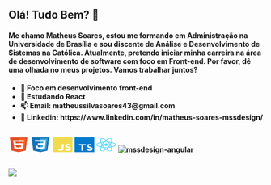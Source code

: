 <h2><strong>Olá! Tudo Bem?<strong> 👋</h2>
<h4>
    Me chamo Matheus Soares, estou me formando em Administração na Universidade de Brasília e sou discente de Análise e Desenvolvimento de Sistemas na Católica. Atualmente, pretendo iniciar minha carreira na área de desenvolvimento de software com foco em Front-end. Por favor, dê uma olhada no meus projetos. Vamos trabalhar juntos?
</h4>

<div>
  <ul>
    <li>🔭 Foco em desenvolvimento front-end</li>
    <li>🌱 Estudando React</li>
    <li>📫 Email: matheussilvasoares43@gmail.com</li>
    <li>💼 Linkedin: https://www.linkedin.com/in/matheus-soares-mssdesign/</li>
  </ul>
</div>

<div style="display: inline_block"><br>
    <img alt="mssdesign-HTML" height="30" width="40" src="https://raw.githubusercontent.com/devicons/devicon/master/icons/html5/html5-original.svg">
    <img alt="mssdesign-CSS" height="30" width="40" src="https://raw.githubusercontent.com/devicons/devicon/master/icons/css3/css3-original.svg">
    <img alt="mssdesign-Js" height="30" width="40" src="https://raw.githubusercontent.com/devicons/devicon/master/icons/javascript/javascript-plain.svg">
    <img alt="mssdesign-Ts" height="30" width="40" src="https://raw.githubusercontent.com/devicons/devicon/master/icons/typescript/typescript-plain.svg">
    <img alt="mssdesign-React" height="30" width="40" src="https://raw.githubusercontent.com/devicons/devicon/master/icons/react/react-original.svg">
    <img alt="mssdesign-angular" height="30" width="40" src="https://cdn.jsdelivr.net/gh/devicons/devicon/icons/angularjs/angularjs-original.svg" />
</div>
  
##
  
<div align="left">
  <a href="https://github.com/mssdesign">
  <img align="left" height="180em" src="https://github-readme-stats.vercel.app/api/top-langs/?username=mssdesign&layout=compact&langs_count=7&theme=tokyonight"/>
</div>

